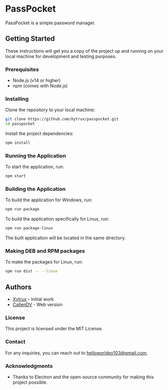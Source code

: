 # PassPocket

PassPocket is a simple password manager.

## Getting Started

These instructions will get you a copy of the project up and running on your local machine for development and testing purposes.

### Prerequisites

- Node.js (v14 or higher)
- npm (comes with Node.js)

### Installing

Clone the repository to your local machine:

```sh
git clone https://github.com/Xytrux/passpocket.git
cd passpocket
```

Install the project dependencies:

```sh
npm install
```

### Running the Application
To start the application, run:

```sh
npm start
```

### Building the Application
To build the application for Windows, run:

```sh
npm run package
```

To build the application specifically for Linux, run:

```sh
npm run package-linux
```

The built application will be located in the same directory.

### Making DEB and RPM packages
To make the packages for Linux, run:

```sh
npm run dist -- --linux
```

## Authors
- [Xytrux](https://github.com/Xytrux) - Initial work
- [CallenDV](https://github.com/CallenDV) - Web version

### License
This project is licensed under the MIT License.

### Contact
For any inquiries, you can reach out to helloworldpy103@gmail.com.

### Acknowledgments
- Thanks to Electron and the open-source community for making this project possible.